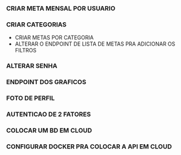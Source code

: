 ### CRIAR META MENSAL POR USUARIO

### CRIAR CATEGORIAS
 - CRIAR METAS POR CATEGORIA
 - ALTERAR O ENDPOINT DE LISTA DE METAS PRA ADICIONAR OS FILTROS

### ALTERAR SENHA

### ENDPOINT DOS GRAFICOS

### FOTO DE PERFIL

### AUTENTICAO DE 2 FATORES

### COLOCAR UM BD EM CLOUD

### CONFIGURAR DOCKER PRA COLOCAR A API EM CLOUD
